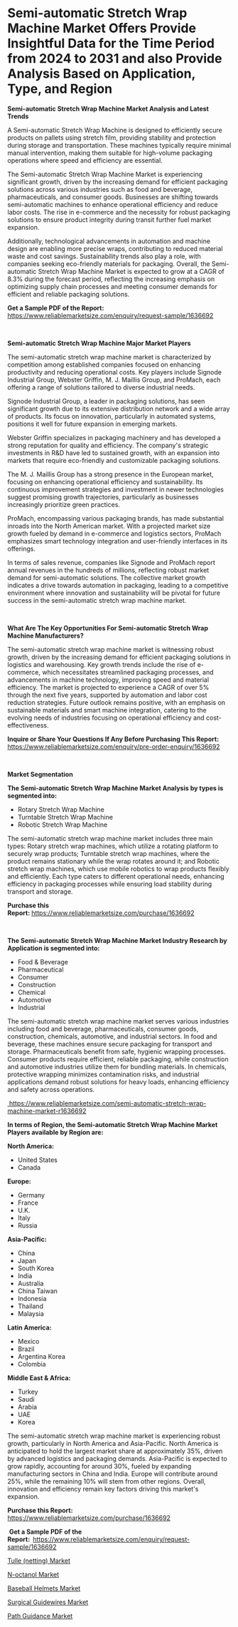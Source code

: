 <p><h1>Semi-automatic Stretch Wrap Machine Market Offers Provide Insightful Data for the Time Period from 2024 to 2031 and also Provide Analysis Based on Application, Type, and Region</h1></p><p><strong>Semi-automatic Stretch Wrap Machine Market Analysis and Latest Trends</strong></p>
<p><p>A Semi-automatic Stretch Wrap Machine is designed to efficiently secure products on pallets using stretch film, providing stability and protection during storage and transportation. These machines typically require minimal manual intervention, making them suitable for high-volume packaging operations where speed and efficiency are essential.</p><p>The Semi-automatic Stretch Wrap Machine Market is experiencing significant growth, driven by the increasing demand for efficient packaging solutions across various industries such as food and beverage, pharmaceuticals, and consumer goods. Businesses are shifting towards semi-automatic machines to enhance operational efficiency and reduce labor costs. The rise in e-commerce and the necessity for robust packaging solutions to ensure product integrity during transit further fuel market expansion.</p><p>Additionally, technological advancements in automation and machine design are enabling more precise wraps, contributing to reduced material waste and cost savings. Sustainability trends also play a role, with companies seeking eco-friendly materials for packaging. Overall, the Semi-automatic Stretch Wrap Machine Market is expected to grow at a CAGR of 8.3% during the forecast period, reflecting the increasing emphasis on optimizing supply chain processes and meeting consumer demands for efficient and reliable packaging solutions.</p></p>
<p><strong>Get a Sample PDF of the Report:&nbsp;</strong> <a href="https://www.reliablemarketsize.com/enquiry/request-sample/1636692">https://www.reliablemarketsize.com/enquiry/request-sample/1636692</a></p>
<p>&nbsp;</p>
<p><strong>Semi-automatic Stretch Wrap Machine Major Market Players</strong></p>
<p><p>The semi-automatic stretch wrap machine market is characterized by competition among established companies focused on enhancing productivity and reducing operational costs. Key players include Signode Industrial Group, Webster Griffin, M. J. Maillis Group, and ProMach, each offering a range of solutions tailored to diverse industrial needs.</p><p>Signode Industrial Group, a leader in packaging solutions, has seen significant growth due to its extensive distribution network and a wide array of products. Its focus on innovation, particularly in automated systems, positions it well for future expansion in emerging markets.</p><p>Webster Griffin specializes in packaging machinery and has developed a strong reputation for quality and efficiency. The company's strategic investments in R&D have led to sustained growth, with an expansion into markets that require eco-friendly and customizable packaging solutions.</p><p>The M. J. Maillis Group has a strong presence in the European market, focusing on enhancing operational efficiency and sustainability. Its continuous improvement strategies and investment in newer technologies suggest promising growth trajectories, particularly as businesses increasingly prioritize green practices.</p><p>ProMach, encompassing various packaging brands, has made substantial inroads into the North American market. With a projected market size growth fueled by demand in e-commerce and logistics sectors, ProMach emphasizes smart technology integration and user-friendly interfaces in its offerings.</p><p>In terms of sales revenue, companies like Signode and ProMach report annual revenues in the hundreds of millions, reflecting robust market demand for semi-automatic solutions. The collective market growth indicates a drive towards automation in packaging, leading to a competitive environment where innovation and sustainability will be pivotal for future success in the semi-automatic stretch wrap machine market.</p></p>
<p>&nbsp;</p>
<p><strong>What Are The Key Opportunities For Semi-automatic Stretch Wrap Machine Manufacturers?</strong></p>
<p><p>The semi-automatic stretch wrap machine market is witnessing robust growth, driven by the increasing demand for efficient packaging solutions in logistics and warehousing. Key growth trends include the rise of e-commerce, which necessitates streamlined packaging processes, and advancements in machine technology, improving speed and material efficiency. The market is projected to experience a CAGR of over 5% through the next five years, supported by automation and labor cost reduction strategies. Future outlook remains positive, with an emphasis on sustainable materials and smart machine integration, catering to the evolving needs of industries focusing on operational efficiency and cost-effectiveness.</p></p>
<p><strong>Inquire or Share Your Questions If Any Before Purchasing This Report:</strong> <a href="https://www.reliablemarketsize.com/enquiry/pre-order-enquiry/1636692">https://www.reliablemarketsize.com/enquiry/pre-order-enquiry/1636692</a></p>
<p>&nbsp;</p>
<p><strong>Market Segmentation</strong></p>
<p><strong>The Semi-automatic Stretch Wrap Machine Market Analysis by types is segmented into:</strong></p>
<p><ul><li>Rotary Stretch Wrap Machine</li><li>Turntable Stretch Wrap Machine</li><li>Robotic Stretch Wrap Machine</li></ul></p>
<p><p>The semi-automatic stretch wrap machine market includes three main types: Rotary stretch wrap machines, which utilize a rotating platform to securely wrap products; Turntable stretch wrap machines, where the product remains stationary while the wrap rotates around it; and Robotic stretch wrap machines, which use mobile robotics to wrap products flexibly and efficiently. Each type caters to different operational needs, enhancing efficiency in packaging processes while ensuring load stability during transport and storage.</p></p>
<p><strong>Purchase this Report:&nbsp;</strong><a href="https://www.reliablemarketsize.com/purchase/1636692">https://www.reliablemarketsize.com/purchase/1636692</a></p>
<p>&nbsp;</p>
<p><strong>The Semi-automatic Stretch Wrap Machine Market Industry Research by Application is segmented into:</strong></p>
<p><ul><li>Food & Beverage</li><li>Pharmaceutical</li><li>Consumer</li><li>Construction</li><li>Chemical</li><li>Automotive</li><li>Industrial</li></ul></p>
<p><p>The semi-automatic stretch wrap machine market serves various industries including food and beverage, pharmaceuticals, consumer goods, construction, chemicals, automotive, and industrial sectors. In food and beverage, these machines ensure secure packaging for transport and storage. Pharmaceuticals benefit from safe, hygienic wrapping processes. Consumer products require efficient, reliable packaging, while construction and automotive industries utilize them for bundling materials. In chemicals, protective wrapping minimizes contamination risks, and industrial applications demand robust solutions for heavy loads, enhancing efficiency and safety across operations.</p></p>
<p><a href="https://www.reliablemarketsize.com/semi-automatic-stretch-wrap-machine-market-r1636692">&nbsp;https://www.reliablemarketsize.com/semi-automatic-stretch-wrap-machine-market-r1636692</a></p>
<p><strong>In terms of Region, the Semi-automatic Stretch Wrap Machine Market Players available by Region are:</strong></p>
<p>
    <p> <strong> North America: </strong>
        <ul>
            <li>United States</li>
            <li>Canada</li>
        </ul>
        </p> 
    <p> <strong> Europe: </strong>
        <ul>
            <li>Germany</li>
            <li>France</li>
            <li>U.K.</li>
            <li>Italy</li>
            <li>Russia</li>
        </ul>
        </p> 
    <p> <strong> Asia-Pacific: </strong>
        <ul>
            <li>China</li>
            <li>Japan</li>
            <li>South Korea</li>
            <li>India</li>
            <li>Australia</li>
            <li>China Taiwan</li>
            <li>Indonesia</li>
            <li>Thailand</li>
            <li>Malaysia</li>
        </ul>
        </p> 
    <p> <strong> Latin America: </strong>
        <ul>
            <li>Mexico</li>
            <li>Brazil</li>
            <li>Argentina Korea</li>
            <li>Colombia</li>
        </ul>
        </p> 
    <p> <strong> Middle East & Africa: </strong>
        <ul>
            <li>Turkey</li>
            <li>Saudi</li>
            <li>Arabia</li>
            <li>UAE</li>
            <li>Korea</li>
        </ul>
    </p>
    </p>
<p><p>The semi-automatic stretch wrap machine market is experiencing robust growth, particularly in North America and Asia-Pacific. North America is anticipated to hold the largest market share at approximately 35%, driven by advanced logistics and packaging demands. Asia-Pacific is expected to grow rapidly, accounting for around 30%, fueled by expanding manufacturing sectors in China and India. Europe will contribute around 25%, while the remaining 10% will stem from other regions. Overall, innovation and efficiency remain key factors driving this market's expansion.</p></p>
<p><strong>Purchase this Report: </strong><a href="https://www.reliablemarketsize.com/purchase/1636692">https://www.reliablemarketsize.com/purchase/1636692</a></p>
<p>&nbsp;<strong>Get a Sample PDF of the Report:&nbsp;&nbsp;</strong><a href="https://www.reliablemarketsize.com/enquiry/request-sample/1636692">https://www.reliablemarketsize.com/enquiry/request-sample/1636692</a></p>
<p><strong></strong></p>
<p><p><a href="https://medium.com/@olyy49keyt/global-tulle-netting-market-opportunities-and-market-challenges-2024-2031-64d822827e2b?postPublishedType=repub">Tulle (netting) Market</a></p><p><a href="https://medium.com/@olyy49keyt/how-regional-and-global-trends-are-shaping-the-n-octanol-market-for-the-year-2024-2031-629e54ab2c77?postPublishedType=repub">N-octanol Market</a></p><p><a href="https://issuu.com/reportprime-2/docs/baseball-helmets-market-size-2030.p_9a1286a9ed8071">Baseball Helmets Market</a></p><p><a href="https://www.linkedin.com/pulse/global-surgical-guidewires-market-landscape-future-trends-8u9be?trackingId=7EZnMMKLRduBmTMkqeuC5A%3D%3D">Surgical Guidewires Market</a></p><p><a href="https://www.linkedin.com/pulse/global-path-guidance-market-trends-insights-growth-opportunities-91nif?trackingId=7VsCnWsGTTCPIUQGtL%2B07Q%3D%3D">Path Guidance Market</a></p></p>